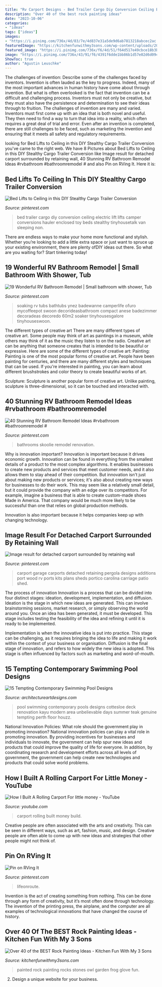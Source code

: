 ```yaml
---
title: "Rv Carport Designs - Bed Trailer Cargo Diy Conversion Ceiling Electric Lift Lifts Camper Conversions Hauler Enclosed Toy Beds Stealthy Tinyhousetalk Van Sleeping Non"
description: "Over 40 of the best rock painting ideas"
date: "2023-10-06"
categories:
- "ideas"
tags: ["ideas"]
images:
- "https://i.pinimg.com/736x/4d/83/7e/4d837e31a5de9d6ab7813218abcec2ac.jpg"
featuredImage: "https://kitchenfunwithmy3sons.com/wp-content/uploads/2017/02/painted-owl-stones-680x680.jpg"
featured_image: "https://i.pinimg.com/736x/f6/4d/51/f64d517e49cbce18b3b97987eb59b32a.jpg"
image: "https://i.pinimg.com/736x/43/91/f6/4391f6dde1bb86b1d57e02d6d09cd0b7.jpg"
ShowToc: true
author: "Agustin Leuschke"
---
```



The challenges of invention: Describe some of the challenges faced by inventors.
Invention is often lauded as the key to progress. Indeed, many of the most important advances in human history have come about through invention. But what is often overlooked is the fact that invention can be a difficult and challenging process. Inventors must not only be creative, but they must also have the persistence and determination to see their ideas through to fruition.
The challenges of invention are many and varied. Inventors must first come up with an idea that is both novel and useful. They then need to find a way to turn that idea into a reality, which often requires a great deal of trial and error. Even after an invention is completed, there are still challenges to be faced, such as marketing the invention and ensuring that it meets all safety and regulatory requirements.

	

		
looking for Bed Lifts to Ceiling in this DIY Stealthy Cargo Trailer Conversion you've came to the right web. We have 8 Pictures about Bed Lifts to Ceiling in this DIY Stealthy Cargo Trailer Conversion like Image result for detached carport surrounded by retaining wall, 40 Stunning RV Bathroom Remodel Ideas #rvbathroom #bathroomremodel # and also Pin on RVing It. Here it is:
		
    
## Bed Lifts To Ceiling In This DIY Stealthy Cargo Trailer Conversion

<img loading=lazy src="https://i.pinimg.com/736x/f6/4d/51/f64d517e49cbce18b3b97987eb59b32a.jpg" onerror="this.onerror=null;this.src='https://tse4.mm.bing.net/th?id=OIP.hgedDiIQtOf1feXHhzQXGQHaEK&amp;pid=15.1';" alt="Bed Lifts to Ceiling in this DIY Stealthy Cargo Trailer Conversion">

_Source: pinterest.com_

>bed trailer cargo diy conversion ceiling electric lift lifts camper conversions hauler enclosed toy beds stealthy tinyhousetalk van sleeping non. 

	

There are endless ways to make your home more functional and stylish. Whether you’re looking to add a little extra space or just want to spruce up your existing environment, there are plenty ofDIY ideas out there. So what are you waiting for? Start tinkering today!

    
## 19 Wonderful RV Bathroom Remodel | Small Bathroom With Shower, Tub

<img loading=lazy src="https://i.pinimg.com/736x/30/fe/5b/30fe5b795de395b361c13ad236ab7d83.jpg" onerror="this.onerror=null;this.src='https://tse3.mm.bing.net/th?id=OIP.zh-O4qECRhfNbDFy-VxbVAHaJ4&amp;pid=15.1';" alt="19 Wonderful RV Bathroom Remodel | Small bathroom with shower, Tub">

_Source: pinterest.com_

>soaking rv tubs bathtubs ynez badewanne camperlife ofuro mycoffeepot swoon decorideasbathroom compact anese badezimmer decoradeas decoredo 60m2 soaker tinyhousesgalore tinyhouseswoon. 

	

The different types of creative art
There are many different types of creative art. Some people may think of art as paintings in a museum, while others may think of it as the music they listen to on the radio. Creative art can be anything that someone creates that is intended to be beautiful or expressive. Here are some of the different types of creative art:
Painting: Painting is one of the most popular forms of creative art. People have been painting for centuries, and there are many different styles and techniques that can be used. If you're interested in painting, you can learn about different brushstrokes and color theory to create beautiful works of art.

Sculpture: Sculpture is another popular form of creative art. Unlike painting, sculpture is three-dimensional, so it can be touched and interacted with.

    
## 40 Stunning RV Bathroom Remodel Ideas #rvbathroom #bathroomremodel #

<img loading=lazy src="https://i.pinimg.com/736x/4d/83/7e/4d837e31a5de9d6ab7813218abcec2ac.jpg" onerror="this.onerror=null;this.src='https://tse3.mm.bing.net/th?id=OIP.rNH1J0xMyWvaAvv7dKcQVwHaLJ&amp;pid=15.1';" alt="40 Stunning RV Bathroom Remodel Ideas #rvbathroom #bathroomremodel #">

_Source: pinterest.com_

>bathrooms skoolie remodel renovation. 

	

Why is innovation important?
Innovation is important because it drives economic growth. Innovation can be found in everything from the smallest details of a product to the most complex algorithms. It enables businesses to create new products and services that meet customer needs, and it also allows them to stay ahead of their competition.
But innovation isn't just about making new products or services; it's also about creating new ways for businesses to do their work. This may seem like a relatively small detail, but it could provide the company with an edge over its competitors. For example, imagine a business that is able to create custom-made shoes Made in America. That company would be much more likely to be successful than one that relies on global production methods.

Innovation is also important because it helps companies keep up with changing technology.

    
## Image Result For Detached Carport Surrounded By Retaining Wall

<img loading=lazy src="https://i.pinimg.com/736x/43/91/f6/4391f6dde1bb86b1d57e02d6d09cd0b7.jpg" onerror="this.onerror=null;this.src='https://tse3.mm.bing.net/th?id=OIP.rDxMtRcKLlEjs9CugI09gQEgDY&amp;pid=15.1';" alt="Image result for detached carport surrounded by retaining wall">

_Source: pinterest.com_

>carport garage carports detached retaining pergola designs additions port wood rv ports kits plans sheds portico carolina carriage patio shed. 

	

The process of innovation
Innovation is a process that can be divided into four distinct stages: ideation, development, implementation, and diffusion.
Ideation is the stage in which new ideas are generated. This can involve brainstorming sessions, market research, or simply observing the world around you. Once an idea has been generated, it must be developed. This stage includes testing the feasibility of the idea and refining it until it is ready to be implemented.

Implementation is when the innovative idea is put into practice. This stage can be challenging, as it requires bringing the idea to life and making it work within the context of your business or organisation. Diffusion is the final stage of innovation, and refers to how widely the new idea is adopted. This stage is often influenced by factors such as marketing and word-of-mouth.

    
## 15 Tempting Contemporary Swimming Pool Designs

<img loading=lazy src="https://www.architectureartdesigns.com/wp-content/uploads/2014/09/15-Tempting-Contemporary-Swimming-Pool-Designs-15-630x945.jpg" onerror="this.onerror=null;this.src='https://tse2.mm.bing.net/th?id=OIP.D1TRPCN_K6I5CD5wQrDIWwHaLH&amp;pid=15.1';" alt="15 Tempting Contemporary Swimming Pool Designs">

_Source: architectureartdesigns.com_

>pool swimming contemporary pools designs cottesloe deck renovation kayu modern area unbelievable days summer teak genuine tempting perth floor houzz. 

	

National Innovation Policies: What role should the government play in promoting innovation?
National innovation policies can play a vital role in promoting innovation. By providing incentives for businesses and individuals to innovate, the government can help spur new ideas and products that could improve the quality of life for everyone. In addition, by coordinating research and development efforts across all levels of government, the government can help create new technologies and products that could solve world problems.

    
## How I Built A Rolling Carport For Little Money - YouTube

<img loading=lazy src="http://i.ytimg.com/vi/sVKS9hlZevU/maxresdefault.jpg" onerror="this.onerror=null;this.src='https://tse2.mm.bing.net/th?id=OIP.PnRlVKCafQEo8BVFygAOsQHaEK&amp;pid=15.1';" alt="How I Built A Rolling Carport For little money - YouTube">

_Source: youtube.com_

>carport rolling built money build. 

	

Creative people are often associated with the arts and creativity. This can be seen in different ways, such as art, fashion, music, and design. Creative people are often able to come up with new ideas and strategies that other people might not think of.

    
## Pin On RVing It

<img loading=lazy src="https://i.pinimg.com/736x/d0/51/69/d05169b50872141fd5dfa27d647a2bd8.jpg" onerror="this.onerror=null;this.src='https://tse2.mm.bing.net/th?id=OIP.1dbx2ij-3GjByuGhIKuPagHaE8&amp;pid=15.1';" alt="Pin on RVing It">

_Source: pinterest.com_

>lifeonroute. 

	

Invention is the act of creating something from nothing. This can be done through any form of creativity, but it’s most often done through technology. The invention of the printing press, the airplane, and the computer are all examples of technological innovations that have changed the course of history.

    
## Over 40 Of The BEST Rock Painting Ideas - Kitchen Fun With My 3 Sons

<img loading=lazy src="https://kitchenfunwithmy3sons.com/wp-content/uploads/2017/02/painted-owl-stones-680x680.jpg" onerror="this.onerror=null;this.src='https://tse4.mm.bing.net/th?id=OIP.e3c-ljgmjtjHLWR6xb4DkgHaHa&amp;pid=15.1';" alt="Over 40 of the BEST Rock Painting Ideas - Kitchen Fun With My 3 Sons">

_Source: kitchenfunwithmy3sons.com_

>painted rock painting rocks stones owl garden frog glove fun. 

	

2. Design a unique website for your business.

